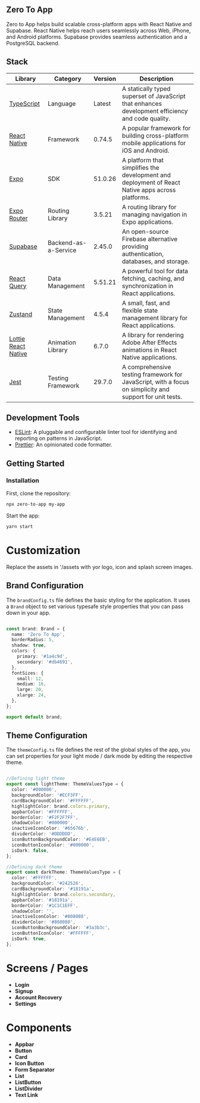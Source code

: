 ## Zero To App
Zero to App helps build scalable cross-platform apps with React Native and Supabase. React Native helps reach users seamlessly across Web, iPhone, and Android platforms. Supabase provides seamless authentication and a PostgreSQL backend. 

## Stack

| Library                                               | Category              | Version | Description                                                                                     |
| ----------------------------------------------------- | --------------------- | ------- | ----------------------------------------------------------------------------------------------- |
| [TypeScript](https://www.typescriptlang.org/)         | Language              | Latest  | A statically typed superset of JavaScript that enhances development efficiency and code quality. |
| [React Native](https://reactnative.dev/)              | Framework             | 0.74.5  | A popular framework for building cross-platform mobile applications for iOS and Android.        |
| [Expo](https://expo.dev/)                             | SDK  | 51.0.26 | A platform that simplifies the development and deployment of React Native apps across platforms. |
| [Expo Router](https://expo.dev/router)                | Routing Library       | 3.5.21  | A routing library for managing navigation in Expo applications.                                |
| [Supabase](https://supabase.com/)                     | Backend-as-a-Service  | 2.45.0  | An open-source Firebase alternative providing authentication, databases, and storage.           |
| [React Query](https://react-query.tanstack.com/)      | Data Management       | 5.51.21 | A powerful tool for data fetching, caching, and synchronization in React applications.          |
| [Zustand](https://zustand-demo.pmnd.rs/)              | State Management      | 4.5.4   | A small, fast, and flexible state management library for React applications.                    |
| [Lottie React Native](https://airbnb.io/lottie/#/react-native) | Animation Library     | 6.7.0   | A library for rendering Adobe After Effects animations in React Native applications.           |
| [Jest](https://jestjs.io/)                            | Testing Framework     | 29.7.0  | A comprehensive testing framework for JavaScript, with a focus on simplicity and support for unit tests. |


## Development Tools
- [ESLint](https://eslint.org/): A pluggable and configurable linter tool for identifying and reporting on patterns in JavaScript.
- [Prettier](https://prettier.io/): An opinionated code formatter.



## Getting Started

### Installation

First, clone the repository:

```bash
npx zero-to-app my-app
```

Start the app:

```bash
yarn start
```


# Customization

Replace the assets in '/assets with yor logo, icon and splash screen images. 

## Brand Configuration

The `brandConfig.ts` file defines the basic styling for the application. It uses a `Brand` object to set various typesafe style properties that you can pass down in your app.

```typescript

const brand: Brand = {
  name: 'Zero To App',
  borderRadius: 5,
  shadow: true,
  colors: {
    primary: '#1a4c9d',
    secondary: '#db4691',
  },
  fontSizes: {
    small: 12,
    medium: 16,
    large: 20,
    xlarge: 24,
  },
};

export default brand;

```

## Theme Configuration

The `themeConfig.ts` file defines the rest of the global styles  of the app, you can set properties for your light mode / dark mode by editing the respective
theme.

```typescript

//Defining light theme
export const lightTheme: ThemeValuesType = {
  color: '#000000',
  backgroundColor: '#ECF3FF',
  cardBackgroundColor: '#FFFFFF',
  highlightColor: brand.colors.primary,
  appbarColor: '#FFFFFF',
  borderColor: '#F2F2F7FF',
  shadowColor: '#000000',
  inactiveIconColor: '#65676b',
  dividerColor: '#DDDDDD',
  iconButtonBackgroundColor: '#E4E6EB',
  iconButtonIconColor: '#000000',
  isDark: false,
};

//Defining dark theme
export const darkTheme: ThemeValuesType = {
  color: '#FFFFFF',
  backgroundColor: '#242526',
  cardBackgroundColor: '#18191a',
  highlightColor: brand.colors.secondary,
  appbarColor: '#18191a',
  borderColor: '#1C1C1EFF',
  shadowColor: '',
  inactiveIconColor: '#808080',
  dividerColor: '#808080',
  iconButtonBackgroundColor: '#3a3b3c',
  iconButtonIconColor: '#FFFFFF',
  isDark: true,
};

```

# Screens / Pages 

- **Login**
- **Signup**
- **Account Recovery**
- **Settings**

# Components

- **Appbar**
- **Button**
- **Card**
- **Icon Button**
- **Form Separator**
- **List**
- **ListButton**
- **ListDivider**
- **Text Link**
